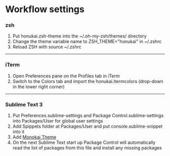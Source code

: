 # Workflow settings

### zsh
1. Put honukai.zsh-theme into the ~/.oh-my-zsh/themes/ directory
2. Change the theme variable name to ZSH_THEME="honukai" in ~/.zshrc
3. Reload ZSH with source ~/.zshrc

---

### iTerm
1. Open Preferences pane on the Profiles tab in iTerm
2. Switch to the Colors tab and import the honukai.itermcolors (drop-down in the lower right corner)

---

### Sublime Text 3
1. Put Preferences.sublime-settings and Package Control.sublime-settings into Packages/User for global user settings
2. Add Spippets folder at Packages/User and put console.sublime-snippet into it
3. Add [Monokai Theme](https://packagecontrol.io/packages/Theme%20-%20Monokai)
4. On the next Sublime Text start up Package Control will automatically read the list of packages from this file and install any missing packages